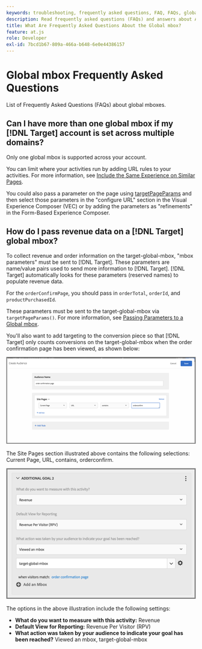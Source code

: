 ```yaml
---
keywords: troubleshooting, frequently asked questions, FAQ, FAQs, global, global mbox
description: Read frequently asked questions (FAQs) and answers about Adobe [!DNL Target] global mboxes.
title: What Are Frequently Asked Questions About the Global mbox?
feature: at.js
role: Developer
exl-id: 7bcd1b67-809a-466a-b648-6e0e44386157
---
```

# Global mbox Frequently Asked Questions

List of Frequently Asked Questions (FAQs) about global mboxes.

## Can I have more than one global mbox if my [!DNL Target] account is set across multiple domains?

Only one global mbox is supported across your account.

You can limit where your activities run by adding URL rules to your activities. For more information, see [Include the Same Experience on Similar Pages](https://experienceleague.adobe.com/docs/target/using/experiences/vec/temtest.html).

You could also pass a parameter on the page using [targetPageParams](https://experienceleague.adobe.com/docs/target/using/implement-target/client-side/at-js-implementation/functions-overview/targetpageparams.html) and then select those parameters in the "configure URL" section in the Visual Experience Composer (VEC) or by adding the parameters as "refinements" in the Form-Based Experience Composer.

## How do I pass revenue data on a [!DNL Target] global mbox?

To collect revenue and order information on the target-global-mbox, "mbox parameters" must be sent to [!DNL Target]. These parameters are name/value pairs used to send more information to [!DNL Target]. [!DNL Target] automatically looks for these parameters (reserved names) to populate revenue data.

For the `orderConfirmPage`, you should pass in `orderTotal`, `orderId`, and `productPurchasedId`.

These parameters must be sent to the target-global-mbox via `targetPageParams()`. For more information, see [Passing Parameters to a Global mbox](/help/dev/implement/client-side/atjs/global-mbox/pass-parameters-to-global-mbox.md).

You'll also want to add targeting to the conversion piece so that [!DNL Target] only counts conversions on the target-global-mbox when the order confirmation page has been viewed, as shown below:

![alt image](assets/revenue1.png)

The Site Pages section illustrated above contains the following selections: Current Page, URL, contains, orderconfirm.

![alt image](assets/revenue2.png)

The options in the above illustration include the following settings:

* **What do you want to measure with this activity:** Revenue 
* **Default View for Reporting:** Revenue Per Visitor (RPV) 
* **What action was taken by your audience to indicate your goal has been reached?** Viewed an mbox, target-global-mbox
